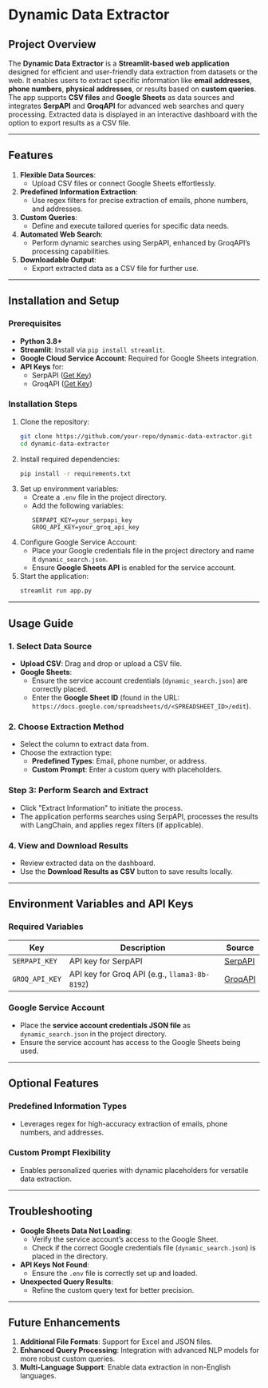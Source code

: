 # Dynamic Data Extractor

## Project Overview
The **Dynamic Data Extractor** is a **Streamlit-based web application** designed for efficient and user-friendly data extraction from datasets or the web. It enables users to extract specific information like **email addresses**, **phone numbers**, **physical addresses**, or results based on **custom queries**. The app supports **CSV files** and **Google Sheets** as data sources and integrates **SerpAPI** and **GroqAPI** for advanced web searches and query processing. Extracted data is displayed in an interactive dashboard with the option to export results as a CSV file.

---

## Features
1. **Flexible Data Sources**:  
   - Upload CSV files or connect Google Sheets effortlessly.
2. **Predefined Information Extraction**:  
   - Use regex filters for precise extraction of emails, phone numbers, and addresses.
3. **Custom Queries**:  
   - Define and execute tailored queries for specific data needs.
4. **Automated Web Search**:  
   - Perform dynamic searches using SerpAPI, enhanced by GroqAPI’s processing capabilities.
5. **Downloadable Output**:  
   - Export extracted data as a CSV file for further use.

---

## Installation and Setup

### Prerequisites
- **Python 3.8+**  
- **Streamlit**: Install via `pip install streamlit`.  
- **Google Cloud Service Account**: Required for Google Sheets integration.  
- **API Keys** for:
  - SerpAPI ([Get Key](https://serpapi.com/))
  - GroqAPI ([Get Key](https://console.groq.com/keys))

### Installation Steps
1. Clone the repository:
   ```bash
   git clone https://github.com/your-repo/dynamic-data-extractor.git
   cd dynamic-data-extractor
   ```
2. Install required dependencies:
   ```bash
   pip install -r requirements.txt
   ```
3. Set up environment variables:
   - Create a `.env` file in the project directory.
   - Add the following variables:
     ```
     SERPAPI_KEY=your_serpapi_key
     GROQ_API_KEY=your_groq_api_key
     ```
4. Configure Google Service Account:
   - Place your Google credentials file in the project directory and name it `dynamic_search.json`.
   - Ensure **Google Sheets API** is enabled for the service account.
5. Start the application:
   ```bash
   streamlit run app.py
   ```

---

## Usage Guide

### 1. Select Data Source
- **Upload CSV**: Drag and drop or upload a CSV file.
- **Google Sheets**:  
  - Ensure the service account credentials (`dynamic_search.json`) are correctly placed.
  - Enter the **Google Sheet ID** (found in the URL: `https://docs.google.com/spreadsheets/d/<SPREADSHEET_ID>/edit`).

### 2. Choose Extraction Method
- Select the column to extract data from.
- Choose the extraction type:
  - **Predefined Types**: Email, phone number, or address.
  - **Custom Prompt**: Enter a custom query with placeholders.

### Step 3: Perform Search and Extract
- Click "Extract Information" to initiate the process. 
- The application performs searches using SerpAPI, processes the results with LangChain, and applies regex filters (if applicable).

### 4. View and Download Results
- Review extracted data on the dashboard.
- Use the **Download Results as CSV** button to save results locally.

---

## Environment Variables and API Keys

### Required Variables
| Key              | Description                                     | Source                                         |
|-------------------|-------------------------------------------------|-----------------------------------------------|
| `SERPAPI_KEY`     | API key for SerpAPI                             | [SerpAPI](https://serpapi.com/)               |
| `GROQ_API_KEY`    | API key for Groq API (e.g., `llama3-8b-8192`)  | [GroqAPI](https://console.groq.com/keys)    |

### Google Service Account
- Place the **service account credentials JSON file** as `dynamic_search.json` in the project directory.
- Ensure the service account has access to the Google Sheets being used.

---

## Optional Features

### Predefined Information Types
- Leverages regex for high-accuracy extraction of emails, phone numbers, and addresses.

### Custom Prompt Flexibility
- Enables personalized queries with dynamic placeholders for versatile data extraction.

---

## Troubleshooting
- **Google Sheets Data Not Loading**:  
  - Verify the service account’s access to the Google Sheet.
  - Check if the correct Google credentials file (`dynamic_search.json`) is placed in the directory.
- **API Keys Not Found**:  
  - Ensure the `.env` file is correctly set up and loaded.
- **Unexpected Query Results**:  
  - Refine the custom query text for better precision.

---

## Future Enhancements
1. **Additional File Formats**: Support for Excel and JSON files.
2. **Enhanced Query Processing**: Integration with advanced NLP models for more robust custom queries.
3. **Multi-Language Support**: Enable data extraction in non-English languages.
